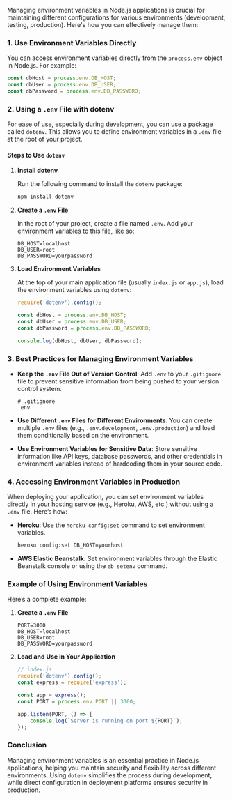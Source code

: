 Managing environment variables in Node.js applications is crucial for maintaining different configurations for various environments (development, testing, production). Here's how you can effectively manage them:

### 1. Use Environment Variables Directly

You can access environment variables directly from the `process.env` object in Node.js. For example:

```javascript
const dbHost = process.env.DB_HOST;
const dbUser = process.env.DB_USER;
const dbPassword = process.env.DB_PASSWORD;
```

### 2. Using a `.env` File with dotenv

For ease of use, especially during development, you can use a package called `dotenv`. This allows you to define environment variables in a `.env` file at the root of your project.

#### Steps to Use `dotenv`

1. **Install dotenv**

   Run the following command to install the `dotenv` package:

   ```bash
   npm install dotenv
   ```

2. **Create a `.env` File**

   In the root of your project, create a file named `.env`. Add your environment variables to this file, like so:

   ```
   DB_HOST=localhost
   DB_USER=root
   DB_PASSWORD=yourpassword
   ```

3. **Load Environment Variables**

   At the top of your main application file (usually `index.js` or `app.js`), load the environment variables using `dotenv`:

   ```javascript
   require('dotenv').config();

   const dbHost = process.env.DB_HOST;
   const dbUser = process.env.DB_USER;
   const dbPassword = process.env.DB_PASSWORD;

   console.log(dbHost, dbUser, dbPassword);
   ```

### 3. Best Practices for Managing Environment Variables

- **Keep the `.env` File Out of Version Control**: Add `.env` to your `.gitignore` file to prevent sensitive information from being pushed to your version control system.

  ```plaintext
  # .gitignore
  .env
  ```

- **Use Different `.env` Files for Different Environments**: You can create multiple `.env` files (e.g., `.env.development`, `.env.production`) and load them conditionally based on the environment.

- **Use Environment Variables for Sensitive Data**: Store sensitive information like API keys, database passwords, and other credentials in environment variables instead of hardcoding them in your source code.

### 4. Accessing Environment Variables in Production

When deploying your application, you can set environment variables directly in your hosting service (e.g., Heroku, AWS, etc.) without using a `.env` file. Here’s how:

- **Heroku**: Use the `heroku config:set` command to set environment variables.
  
  ```bash
  heroku config:set DB_HOST=yourhost
  ```

- **AWS Elastic Beanstalk**: Set environment variables through the Elastic Beanstalk console or using the `eb setenv` command.

### Example of Using Environment Variables

Here’s a complete example:

1. **Create a `.env` File**

   ```plaintext
   PORT=3000
   DB_HOST=localhost
   DB_USER=root
   DB_PASSWORD=yourpassword
   ```

2. **Load and Use in Your Application**

   ```javascript
   // index.js
   require('dotenv').config();
   const express = require('express');

   const app = express();
   const PORT = process.env.PORT || 3000;

   app.listen(PORT, () => {
       console.log(`Server is running on port ${PORT}`);
   });
   ```

### Conclusion

Managing environment variables is an essential practice in Node.js applications, helping you maintain security and flexibility across different environments. Using `dotenv` simplifies the process during development, while direct configuration in deployment platforms ensures security in production.